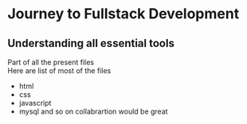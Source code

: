 # Journey to Fullstack Development
## Understanding all essential tools
Part of all the present files <br>
Here are list of most of the files
* html
* css
* javascript
* mysql
and so on
collabrartion would be great
